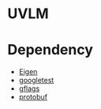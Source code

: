 UVLM
====

# Dependency
- [Eigen](http://eigen.tuxfamily.org/index.php?title=Main_Page)
- [googletest](http://opencv.jp/googletestdocs/primer.html)
- [gflags](https://github.com/gflags/gflags)
- [protobuf](https://github.com/google/protobuf)
